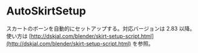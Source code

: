# AutoSkirtSetup
スカートのボーンを自動的にセットアップする。対応バージョンは 2.83 以降。  
使い方は [http://dskjal.com/blender/skirt-setup-script.html](http://dskjal.com/blender/skirt-setup-script.html) を参照。
